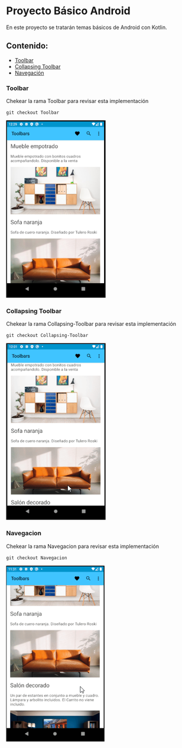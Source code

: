# Proyecto Básico Android

En este proyecto se tratarán temas básicos de Android con Kotlin.

## Contenido:

* [Toolbar](#toolbar)
* [Collapsing Toolbar](#collapsing-toolbar)
* [Navegación](#navegacion)


### Toolbar

Chekear la rama Toolbar para revisar esta implementación

```
git checkout Toolbar
```

![Toolbar](images/toolbar.png)

### Collapsing Toolbar

Chekear la rama Collapsing-Toolbar para revisar esta implementación

```
git checkout Collapsing-Toolbar
```

![Collapsing Toolbar](images/collapsing_toolbar.gif)

### Navegacion

Chekear la rama Navegacion para revisar esta implementación

```
git checkout Navegacion
```

![Navegacion](images/navegacion.gif)